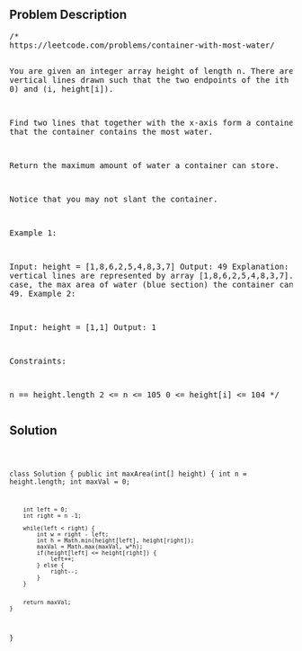<!--
<style>
  body { font-family: Arial, sans-serif; }
  .container { max-width: 100%; margin: auto; padding: 20px; }
  .comment-block { background-color: #f9f9f9; padding: 10px; border-left: 5px solid #ccc; max-width: 50%; margin: auto;}
  .code-block { background-color: #f4f4f4; padding: 10px; border: 1px solid #ddd; }
</style>
-->

<div class='container'>
<h2>Problem Description</h2>
<div class='comment-block'>
<pre>
/* 
https://leetcode.com/problems/container-with-most-water/

You are given an integer array height of length n. 
There are n vertical lines drawn such that the two endpoints of the 
ith line are (i, 0) and (i, height[i]).

Find two lines that together with the x-axis form a container, 
such that the container contains the most water.

Return the maximum amount of water a container can store.

Notice that you may not slant the container.

 

Example 1:


Input: height = [1,8,6,2,5,4,8,3,7]
Output: 49
Explanation: The above vertical lines are represented by array 
[1,8,6,2,5,4,8,3,7]. In this case, the max area of water (blue section) 
the container can contain is 49.
Example 2:

Input: height = [1,1]
Output: 1
 

Constraints:

n == height.length
2 <= n <= 105
0 <= height[i] <= 104
*/
</pre>
</div>

<h2>Solution</h2>
<div class='code-block'>
<pre><code class='language-java'>

class Solution {
    public int maxArea(int[] height) {
        int n = height.length;
        int maxVal = 0;

        int left = 0;
        int right = n -1;

        while(left < right) {
            int w = right - left;
            int h = Math.min(height[left], height[right]);
            maxVal = Math.max(maxVal, w*h);
            if(height[left] <= height[right]) {
                left++;
            } else {
                right--;
            }
        }
        

        return maxVal;
    }
}
</code></pre>
</div>
</div>
